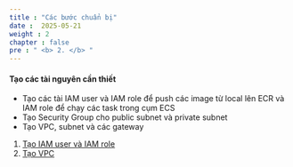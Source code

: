 ```yaml
---
title : "Các bước chuẩn bị"
date :  2025-05-21 
weight : 2
chapter : false
pre : " <b> 2. </b> "
---
```


#### Tạo các tài nguyên cần thiết

- Tạo các tài IAM user và IAM role để push các image từ local lên ECR và IAM role để chạy các task trong cụm ECS
- Tạo Security Group cho public subnet và private subnet 
- Tạo VPC, subnet và các gateway 

1.  [Tạo IAM user và IAM role](/2-Setup-Resource/2.1-Create-IAM-user-and-IAM-role/)
2.  [Tạo VPC](/2-Setup-Resource/2.2-Create-VPC/)
      